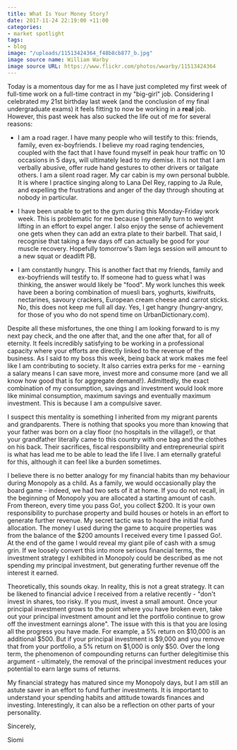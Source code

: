 ```yaml
---
title: What Is Your Money Story?
date: 2017-11-24 22:19:00 +11:00
categories:
- market spotlight
tags:
- blog
image: "/uploads/11513424364_f48b8cb877_b.jpg"
image source name: William Warby
image source URL: https://www.flickr.com/photos/wwarby/11513424364
---
```


Today is a momentous day for me as I have just completed my first week of full-time work on a full-time contract in my "big-girl" job. Considering I celebrated my 21st birthday last week (and the conclusion of my final undergraduate exams) it feels fitting to now be working in a **real** job. However, this past week has also sucked the life out of me for several reasons:

* I am a road rager. I have many people who will testify to this: friends, family, even ex-boyfriends. I believe my road raging tendencies, coupled with the fact that I have found myself in peak hour traffic on 10 occasions in 5 days, will ultimately lead to my demise. It is not that I am verbally abusive, offer rude hand gestures to other drivers or tailgate others. I am a silent road rager. My car cabin is my own personal bubble. It is where I practice singing along to Lana Del Rey, rapping to Ja Rule, and expelling the frustrations and anger of the day through shouting at nobody in particular.

* I have been unable to get to the gym during this Monday-Friday work week. This is problematic for me because I generally turn to weight lifting in an effort to expel anger. I also enjoy the sense of achievement one gets when they can add an extra plate to their barbell. That said, I recognise that taking a few days off can actually be good for your muscle recovery. Hopefully tomorrow's 9am legs session will amount to a new squat or deadlift PB.

* I am constantly hungry. This is another fact that my friends, family and ex-boyfriends will testify to. If someone had to guess what I was thinking, the answer would likely be "food". My work lunches this week have been a boring combination of muesli bars, yoghurts, kiwifruits, nectarines, savoury crackers, European cream cheese and carrot sticks. No, this does not keep me full all day. Yes, I get hangry (hungry-angry, for those of you who do not spend time on UrbanDictionary.com).

Despite all these misfortunes, the one thing I am looking forward to is my next pay check, and the one after that, and the one after that, for all of eternity. It feels incredibly satisfying to be working in a professional capacity where your efforts are directly linked to the revenue of the business. As I said to my boss this week, being back at work makes me feel like I am contributing to society. It also carries extra perks for me - earning a salary means I can save more, invest more and consume more (and we all know how good that is for aggregate demand!). Admittedly, the exact combination of my consumption, savings and investment would look more like minimal consumption, maximum savings and eventually maximum investment. This is because I am a compulsive saver.

I suspect this mentality is something I inherited from my migrant parents and grandparents. There is nothing that spooks you more than knowing that your father was born on a clay floor (no hospitals in the village!), or that your grandfather literally came to this country with one bag and the clothes on his back. Their sacrifices, fiscal responsibility and entrepreneurial spirit is what has lead me to be able to lead the life I live. I am eternally grateful for this, although it can feel like a burden sometimes.

I believe there is no better analogy for my financial habits than my behaviour during Monopoly as a child. As a family, we would occasionally play the board game - indeed, we had two sets of it at home. If you do not recall, in the beginning of Monopoly you are allocated a starting amount of cash. From thereon, every time you pass Go!, you collect $200. It is your own responsibility to purchase property and build houses or hotels in an effort to generate further revenue. My secret tactic was to hoard the initial fund allocation. The money I used during the game to acquire properties was from the balance of the $200 amounts I received every time I passed Go!. At the end of the game I would reveal my giant pile of cash with a smug grin. If we loosely convert this into more serious financial terms, the investment strategy I exhibited in Monopoly could be described as me not spending my principal investment, but generating further revenue off the interest it earned.

Theoretically, this sounds okay. In reality, this is not a great strategy. It can be likened to financial advice I received from a relative recently - "don't invest in shares, too risky. If you must, invest a small amount. Once your principal investment grows to the point where you have broken even, take out your principal investment amount and let the portfolio continue to grow off the investment earnings alone". The issue with this is that you are losing all the progress you have made. For example, a 5% return on $10,000 is an additional $500. But if your principal investment is $9,000 and you remove that from your portfolio, a 5% return on $1,000 is only $50. Over the long term, the phenomenon of compounding returns can further delegitimise this argument - ultimately, the removal of the principal investment reduces your potential to earn large sums of returns.

My financial strategy has matured since my Monopoly days, but I am still an astute saver in an effort to fund further investments. It is important to understand your spending habits and attitude towards finances and investing. Interestingly, it can also be a reflection on other parts of your personality.

Sincerely,

Siomi